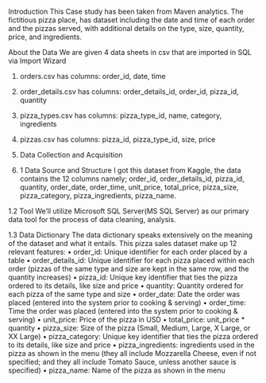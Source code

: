 Introduction
This Case study has been taken from Maven analytics. The fictitious pizza place, has dataset including the date and time of each order and the pizzas served, with additional details on the type, size, quantity, price, and ingredients.

About the Data We are given 4 data sheets in csv that are imported in SQL via Import Wizard
1.	orders.csv has columns: order_id, date, time
2.	order_details.csv has columns: order_details_id, order_id, pizza_id, quantity
3.	pizza_types.csv has columns: pizza_type_id, name, category, ingredients
4.	pizzas.csv has columns: pizza_id, pizza_type_id, size, price


 1. Data Collection and Acquisition
1. 1 Data Source and Structure
I got this dataset from Kaggle, the data contains the 12 columns namely; order_id, order_details_id, pizza_id, quantity, order_date, order_time, unit_price, total_price, pizza_size, pizza_category, pizza_ingredients, pizza_name.

1.2 Tool
We’ll utilize Microsoft SQL Server(MS SQL Server) as our primary data tool for the process of data cleaning, analysis.

1.3 Data Dictionary
The data dictionary speaks extensively on the meaning of the dataset and what it entails. This pizza sales dataset make up 12 relevant features:
•	order_id: Unique identifier for each order placed by a table
•	order_details_id: Unique identifier for each pizza placed within each order (pizzas of the same type and size are kept in the same row, and the quantity increases)
•	pizza_id: Unique key identifier that ties the pizza ordered to its details, like size and price
•	quantity: Quantity ordered for each pizza of the same type and size
•	order_date: Date the order was placed (entered into the system prior to cooking & serving)
•	order_time: Time the order was placed (entered into the system prior to cooking & serving)
•	unit_price: Price of the pizza in USD
•	total_price: unit_price * quantity
•	pizza_size: Size of the pizza (Small, Medium, Large, X Large, or XX Large)
•	pizza_category: Unique key identifier that ties the pizza ordered to its details, like size and price
•	pizza_ingredients: ingredients used in the pizza as shown in the menu (they all include Mozzarella Cheese, even if not specified; and they all include Tomato Sauce, unless another sauce is specified)
•	pizza_name: Name of the pizza as shown in the menu




